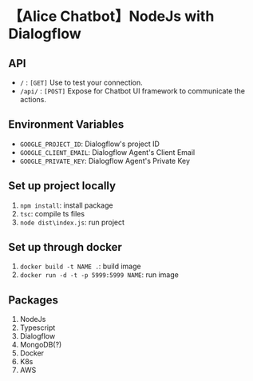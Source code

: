 【Alice Chatbot】NodeJs with Dialogflow
==================================

API
--------
- `/` : `[GET]` Use to test your connection.
- `/api/` : `[POST]` Expose for Chatbot UI framework to communicate the actions.

Environment Variables
-------- 
- `GOOGLE_PROJECT_ID`: Dialogflow's project ID
- `GOOGLE_CLIENT_EMAIL`: Dialogflow Agent's Client Email
- `GOOGLE_PRIVATE_KEY`: Dialogflow Agent's Private Key

Set up project locally
-------
1. `npm install`: install package
2. `tsc`: compile ts files
3. `node dist\index.js`: run project

Set up through docker
--------
1. `docker build -t NAME .`: build image
2. `docker run -d -t -p 5999:5999 NAME`: run image

Packages
--------
1. NodeJs
2. Typescript
3. Dialogflow
4. MongoDB(?)
5. Docker
6. K8s
7. AWS